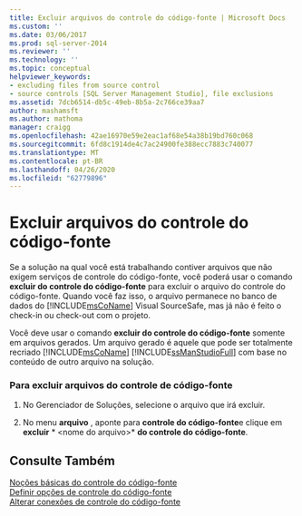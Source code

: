 ```yaml
---
title: Excluir arquivos do controle do código-fonte | Microsoft Docs
ms.custom: ''
ms.date: 03/06/2017
ms.prod: sql-server-2014
ms.reviewer: ''
ms.technology: ''
ms.topic: conceptual
helpviewer_keywords:
- excluding files from source control
- source controls [SQL Server Management Studio], file exclusions
ms.assetid: 7dcb6514-db5c-49eb-8b5a-2c766ce39aa7
author: mashamsft
ms.author: mathoma
manager: craigg
ms.openlocfilehash: 42ae16970e59e2eac1af68e54a38b19bd760c068
ms.sourcegitcommit: 6fd8c1914de4c7ac24900fe388ecc7883c740077
ms.translationtype: MT
ms.contentlocale: pt-BR
ms.lasthandoff: 04/26/2020
ms.locfileid: "62779896"
---
```

# <a name="exclude-files-from-source-control"></a>Excluir arquivos do controle do código-fonte
  Se a solução na qual você está trabalhando contiver arquivos que não exigem serviços de controle do código-fonte, você poderá usar o comando **excluir do controle do código-fonte** para excluir o arquivo do controle do código-fonte. Quando você faz isso, o arquivo permanece no banco de dados do [!INCLUDE[msCoName](../includes/msconame-md.md)] Visual SourceSafe, mas já não é feito o check-in ou check-out com o projeto.  
  
 Você deve usar o comando **excluir do controle do código-fonte** somente em arquivos gerados. Um arquivo gerado é aquele que pode ser totalmente recriado [!INCLUDE[msCoName](../includes/msconame-md.md)] [!INCLUDE[ssManStudioFull](../includes/ssmanstudiofull-md.md)] com base no conteúdo de outro arquivo na solução.  
  
### <a name="to-exclude-a-file-from-source-control"></a>Para excluir arquivos do controle de código-fonte  
  
1.  No Gerenciador de Soluções, selecione o arquivo que irá excluir.  
  
2.  No menu **arquivo** , aponte para **controle do código-fonte**e clique em **excluir** * \<nome do arquivo>* **do controle do código-fonte**.  
  
## <a name="see-also"></a>Consulte Também  
 [Noções básicas do controle do código-fonte](../../2014/database-engine/source-control-basics.md)   
 [Definir opções de controle do código-fonte](../../2014/database-engine/set-source-control-options.md)   
 [Alterar conexões de controle do código-fonte](../../2014/database-engine/change-source-control-connections.md)  
  
  
